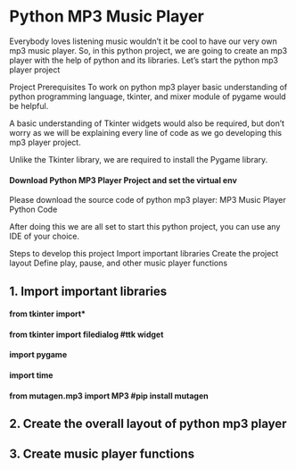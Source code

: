 # Python MP3 Music Player

Everybody loves listening music wouldn’t it be cool to have our very own mp3 music player. So, in this python project, we are going to create an mp3 player with the help of python and its libraries. Let’s start the python mp3 player project


Project Prerequisites
To work on python mp3 player basic understanding of python programming language, tkinter, and mixer module of pygame would be helpful.

A basic understanding of Tkinter widgets would also be required, but don’t worry as we will be explaining every line of code as we go developing this mp3 player project.

Unlike the Tkinter library, we are required to install the Pygame library.





####  Download Python MP3 Player Project and set the virtual env
Please download the source code of python mp3 player: MP3 Music Player Python Code

After doing this we are all set to start this python project, you can use any IDE of your choice.

Steps to develop this project
Import important libraries
Create the project layout
Define play, pause, and other music player functions


## 1. Import important libraries

#### from tkinter import*
#### from tkinter import filedialog #ttk widget
#### import pygame
#### import time
#### from mutagen.mp3 import MP3 #pip install mutagen


## 2. Create the overall layout of python mp3 player



## 3. Create music player functions
